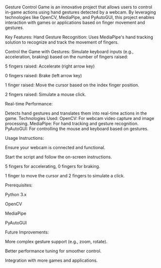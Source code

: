 Gesture Control Game is an innovative project that allows users to control in-game actions using hand gestures detected by a webcam. By leveraging technologies like OpenCV, MediaPipe, and PyAutoGUI, this project enables interaction with games or applications based on finger movement and gestures.

Key Features:
Hand Gesture Recognition: Uses MediaPipe's hand tracking solution to recognize and track the movement of fingers.

Control the Game with Gestures: Simulate keyboard inputs (e.g., acceleration, braking) based on the number of fingers raised:

5 fingers raised: Accelerate (right arrow key)

0 fingers raised: Brake (left arrow key)

1 finger raised: Move the cursor based on the index finger position.

2 fingers raised: Simulate a mouse click.


Real-time Performance: 

Detects hand gestures and translates them into real-time actions in the game.
Technologies Used:
OpenCV: For webcam video capture and image processing.
MediaPipe: For hand tracking and gesture recognition.
PyAutoGUI: For controlling the mouse and keyboard based on gestures.

Usage Instructions:


Ensure your webcam is connected and functional.

Start the script and follow the on-screen instructions.

5 fingers for accelerating, 0 fingers for braking.

1 finger to move the cursor and 2 fingers to simulate a click.

Prerequisites:


Python 3.x

OpenCV

MediaPipe

PyAutoGUI

Future Improvements:


More complex gesture support (e.g., zoom, rotate).

Better performance tuning for smoother control.

Integration with more games and applications.
